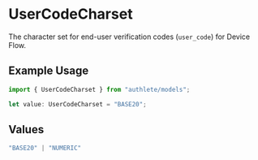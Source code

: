 # UserCodeCharset

The character set for end-user verification codes (`user_code`) for Device Flow.


## Example Usage

```typescript
import { UserCodeCharset } from "authlete/models";

let value: UserCodeCharset = "BASE20";
```

## Values

```typescript
"BASE20" | "NUMERIC"
```